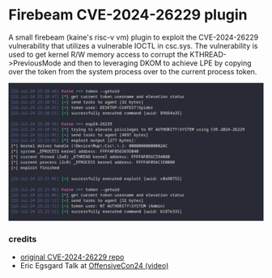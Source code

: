 # Firebeam CVE-2024-26229 plugin

A small firebeam (kaine's risc-v vm) plugin to exploit the CVE-2024-26229 vulnerability that utilizes a vulnerable IOCTL in csc.sys. The vulnerability is used to get kernel R/W memory access to corrupt the KTHREAD->PreviousMode and then to leveraging DKOM to achieve LPE by copying over the token from the system process over to the current process token.

![preview](https://raw.githubusercontent.com/Cracked5pider/eop24-26229/main/assets/image.png)

### credits
- [original CVE-2024-26229 repo](https://github.com/varwara/CVE-2024-26229)
- Eric Egsgard Talk at [OffensiveCon24 (video)](https://www.youtube.com/watch?v=2eHsnZ4BeDI)
